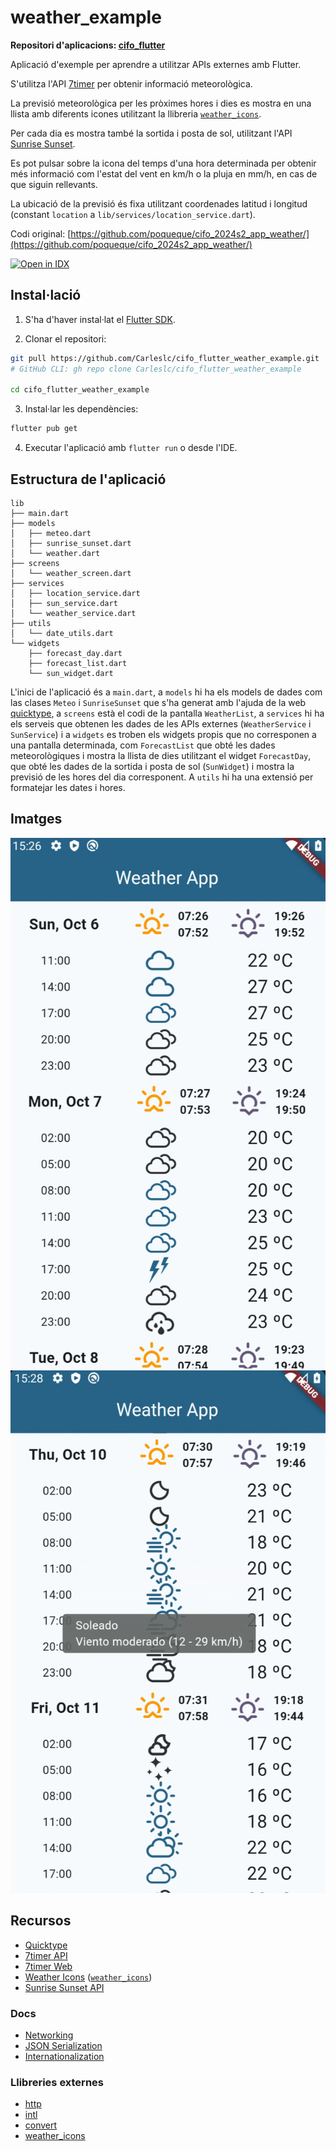# weather_example

**Repositori d'aplicacions: [cifo_flutter](https://github.com/Carleslc/cifo_flutter)**

Aplicació d'exemple per aprendre a utilitzar APIs externes amb Flutter.

S'utilitza l'API [7timer](https://github.com/Yeqzids/7timer-issues/wiki/Wiki) per obtenir informació meteorològica.

La previsió meteorològica per les pròximes hores i dies es mostra en una llista amb diferents icones utilitzant la llibreria [`weather_icons`](https://pub.dev/packages/weather_icons).

Per cada dia es mostra també la sortida i posta de sol, utilitzant l'API [Sunrise Sunset](https://sunrise-sunset.org/api).

Es pot pulsar sobre la icona del temps d'una hora determinada per obtenir més informació com l'estat del vent en km/h o la pluja en mm/h, en cas de que siguin rellevants.

La ubicació de la previsió és fixa utilitzant coordenades latitud i longitud (constant `location` a `lib/services/location_service.dart`).

Codi original: [https://github.com/poqueque/cifo_2024s2_app_weather/](https://github.com/poqueque/cifo_2024s2_app_weather/)

<a href="https://idx.google.com/import?url=https%3A%2F%2Fgithub.com%2FCarleslc%2Fcifo_flutter_weather_example%2F" target="_blank">
  <picture>
    <source
      media="(prefers-color-scheme: dark)"
      srcset="https://cdn.idx.dev/btn/open_dark_32.svg">
    <source
      media="(prefers-color-scheme: light)"
      srcset="https://cdn.idx.dev/btn/open_light_32.svg">
    <img
      height="32"
      alt="Open in IDX"
      src="https://cdn.idx.dev/btn/open_purple_32.svg">
  </picture>
</a>

## Instal·lació

1. S'ha d'haver instal·lat el [Flutter SDK](https://docs.flutter.dev/get-started/install).

2. Clonar el repositori:

```sh
git pull https://github.com/Carleslc/cifo_flutter_weather_example.git
# GitHub CLI: gh repo clone Carleslc/cifo_flutter_weather_example

cd cifo_flutter_weather_example
```

3. Instal·lar les dependències:

```sh
flutter pub get
```

4. Executar l'aplicació amb `flutter run` o desde l'IDE.

## Estructura de l'aplicació

```
lib
├── main.dart
├── models
│   ├── meteo.dart
│   ├── sunrise_sunset.dart
│   └── weather.dart
├── screens
│   └── weather_screen.dart
├── services
│   ├── location_service.dart
│   ├── sun_service.dart
│   └── weather_service.dart
├── utils
│   └── date_utils.dart
└── widgets
    ├── forecast_day.dart
    ├── forecast_list.dart
    └── sun_widget.dart
```

L'inici de l'aplicació és a `main.dart`, a `models` hi ha els models de dades com las clases `Meteo` i `SunriseSunset` que s'ha generat amb l'ajuda de la web [quicktype](https://app.quicktype.io/), a `screens` està el codi de la pantalla `WeatherList`, a `services` hi ha els serveis que obtenen les dades de les APIs externes (`WeatherService` i `SunService`) i a `widgets` es troben els widgets propis que no corresponen a una pantalla determinada, com `ForecastList` que obté les dades meteorològiques i mostra la llista de dies utilitzant el widget `ForecastDay`, que obté les dades de la sortida i posta de sol (`SunWidget`) i mostra la previsió de les hores del dia corresponent. A `utils` hi ha una extensió per formatejar les dates i hores.

## Imatges

![weather_example_1.png](<./images/weather_example_1.png>)
![weather_example_2.png](<./images/weather_example_2.png>)

## Recursos

- [Quicktype](https://app.quicktype.io/)
- [7timer API](https://github.com/Yeqzids/7timer-issues/wiki/Wiki)
- [7timer Web](https://www.7timer.info/index.php?product=civil&lat=41.359&lon=2.099&unit=metric)
- [Weather Icons](https://erikflowers.github.io/weather-icons/) ([`weather_icons`](https://pub.dev/packages/weather_icons))
- [Sunrise Sunset API](https://sunrise-sunset.org/api)

### Docs

- [Networking](https://docs.flutter.dev/data-and-backend/networking)
- [JSON Serialization](https://docs.flutter.dev/data-and-backend/serialization/json)
- [Internationalization](https://flutter.dev/to/internationalization/)

### Llibreries externes

- [http](https://pub.dev/packages/http)
- [intl](https://pub.dev/packages/intl)
- [convert](https://pub.dev/packages/convert)
- [weather_icons](https://pub.dev/packages/weather_icons)
